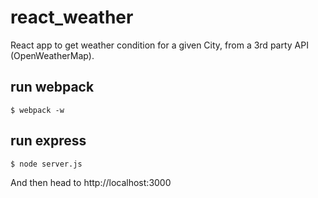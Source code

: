 # react_weather
React app to get weather condition for a given City, from a 3rd party API (OpenWeatherMap).

## run webpack
```
$ webpack -w
```

## run express
```
$ node server.js
```

And then head to http://localhost:3000

